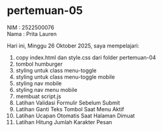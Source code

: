 # pertemuan-05

NIM : 2522500076<br>
Nama : Prita Lauren<br>

Hari ini, Minggu 26 Oktober 2025, saya mempelajari:
<ol>
    <li>copy index.html dan style.css dari folder pertemuan-04</li>
    <li>tombol humburger</li>
    <li>styling untuk class menu-toggle</li>
    <li>styling untuk class menu-toggle mobile</li>
    <li>styling nav mobile</li>
    <li>styling nav menu mobile</li>
    <li>membuat script.js</li>
    <li>Latihan Validasi Formulir Sebelum Submit</li>
    <li>Latihan Ganti Teks Tombol Saat Menu Aktif</li>
    <li>Latihan Ucapan Otomatis Saat Halaman Dimuat</li>
    <li>Latihan Hitung Jumlah Karakter Pesan</li>
</ol>
